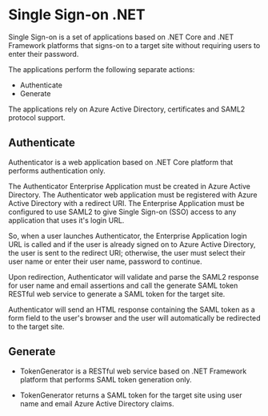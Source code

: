 Single Sign-on .NET
===================

Single Sign-on is a set of applications based on .NET Core and .NET Framework platforms that signs-on to a target site without requiring users to enter their password. 

The applications perform the following separate actions:

* Authenticate
* Generate

The applications rely on Azure Active Directory, certificates and SAML2 protocol support.

## Authenticate

Authenticator is a web application based on .NET Core platform that performs authentication only.

The Authenticator Enterprise Application must be created in Azure Active Directory. The Authenticator web application must be registered with Azure Active Directory with a redirect URI. The Enterprise Application must be configured to use SAML2 to give Single Sign-on (SSO) access to any application that uses it's login URL.

So, when a user launches Authenticator, the Enterprise Application login URL is called and if the user is already signed on to Azure Active Directory, the user is sent to the redirect URI; otherwise, the user must select their user name or enter their user name, password to continue.

Upon redirection, Authenticator will validate and parse the SAML2 response for user name and email assertions and call the generate SAML token RESTful web service to generate a SAML token for the target site.

Authenticator will send an HTML response containing the SAML token as a form field to the user's browser and the user will automatically be redirected to the target site.

## Generate

* TokenGenerator is a RESTful web service based on .NET Framework platform that performs SAML token generation only.

* TokenGenerator returns a SAML token for the target site using user name and email Azure Active Directory claims.
